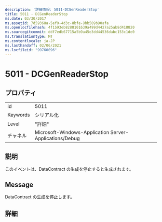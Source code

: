 ```yaml
---
description: '詳細情報: 5011-DCGenReaderStop'
title: 5011 - DCGenReaderStop
ms.date: 03/30/2017
ms.assetid: 7d59368a-5ef0-4d3c-8bfe-8bb509b90afa
ms.openlocfilehash: 4f1b93eb8288101639a499d4427a25ab8d418820
ms.sourcegitcommit: ddf7edb67715a5b9a45e3dd44536dabc153c1de0
ms.translationtype: MT
ms.contentlocale: ja-JP
ms.lasthandoff: 02/06/2021
ms.locfileid: "99760096"
---
```

# <a name="5011---dcgenreaderstop"></a>5011 - DCGenReaderStop

## <a name="properties"></a>プロパティ  
  
|||  
|-|-|  
|id|5011|  
|Keywords|シリアル化|  
|Level|"詳細"|  
|チャネル|Microsoft-Windows-Application Server-Applications/Debug|  
  
## <a name="description"></a>説明  

 このイベントは、DataContract の生成を停止すると生成されます。  
  
## <a name="message"></a>Message  

 DataContract の生成を停止します。  
  
## <a name="details"></a>詳細
